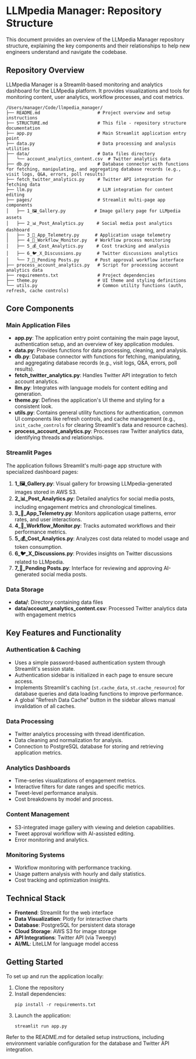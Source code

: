 # LLMpedia Manager: Repository Structure

This document provides an overview of the LLMpedia Manager repository structure, explaining the key components and their relationships to help new engineers understand and navigate the codebase.

## Repository Overview

LLMpedia Manager is a Streamlit-based monitoring and analytics dashboard for the LLMpedia platform. It provides visualizations and tools for monitoring content, user analytics, workflow processes, and cost metrics.

```
/Users/manager/Code/llmpedia_manager/
├── README.md                      # Project overview and setup instructions
├── STRUCTURE.md                   # This file - repository structure documentation
├── app.py                         # Main Streamlit application entry point
├── data.py                        # Data processing and analysis utilities
├── data/                          # Data files directory
│   └── account_analytics_content.csv  # Twitter analytics data
├── db.py                          # Database connector with functions for fetching, manipulating, and aggregating database records (e.g., visit logs, Q&A, errors, poll results)
├── fetch_twitter_analytics.py     # Twitter API integration for fetching data
├── llm.py                         # LLM integration for content editing
├── pages/                         # Streamlit multi-page app components
│   ├── 1_🖼️_Gallery.py           # Image gallery page for LLMpedia assets
│   ├── 2_📊_Post_Analytics.py     # Social media post analytics dashboard
│   ├── 3_📡_App_Telemetry.py      # Application usage telemetry
│   ├── 4_🔄_Workflow_Monitor.py   # Workflow process monitoring
│   ├── 5_💰_Cost_Analytics.py     # Cost tracking and analysis
│   ├── 6_🐦_X_Discussions.py      # Twitter discussions analytics
│   └── 7_📨_Pending Posts.py      # Post approval workflow interface
├── process_account_analytics.py   # Script for processing account analytics data
├── requirements.txt               # Project dependencies
├── theme.py                       # UI theme and styling definitions
└── utils.py                       # Common utility functions (auth, refresh, cache controls)
```

## Core Components

### Main Application Files

- **app.py**: The application entry point containing the main page layout, authentication setup, and an overview of key application modules.
- **data.py**: Provides functions for data processing, cleaning, and analysis.
- **db.py**: Database connector with functions for fetching, manipulating, and aggregating database records (e.g., visit logs, Q&A, errors, poll results).
- **fetch_twitter_analytics.py**: Handles Twitter API integration to fetch account analytics.
- **llm.py**: Integrates with language models for content editing and generation.
- **theme.py**: Defines the application's UI theme and styling for a consistent look.
- **utils.py**: Contains general utility functions for authentication, common UI components like refresh controls, and cache management (e.g., `init_cache_controls` for clearing Streamlit's data and resource caches).
- **process_account_analytics.py**: Processes raw Twitter analytics data, identifying threads and relationships.

### Streamlit Pages

The application follows Streamlit's multi-page app structure with specialized dashboard pages:

1. **1_🖼️_Gallery.py**: Visual gallery for browsing LLMpedia-generated images stored in AWS S3.
2. **2_📊_Post_Analytics.py**: Detailed analytics for social media posts, including engagement metrics and chronological timelines.
3. **3_📡_App_Telemetry.py**: Monitors application usage patterns, error rates, and user interactions.
4. **4_🔄_Workflow_Monitor.py**: Tracks automated workflows and their performance metrics.
5. **5_💰_Cost_Analytics.py**: Analyzes cost data related to model usage and token consumption.
6. **6_🐦_X_Discussions.py**: Provides insights on Twitter discussions related to LLMpedia.
7. **7_📨_Pending Posts.py**: Interface for reviewing and approving AI-generated social media posts.

### Data Storage

- **data/**: Directory containing data files
- **data/account_analytics_content.csv**: Processed Twitter analytics data with engagement metrics

## Key Features and Functionality

### Authentication & Caching

- Uses a simple password-based authentication system through Streamlit's session state.
- Authentication sidebar is initialized in each page to ensure secure access.
- Implements Streamlit's caching (`st.cache_data`, `st.cache_resource`) for database queries and data loading functions to improve performance.
- A global "Refresh Data Cache" button in the sidebar allows manual invalidation of all caches.

### Data Processing

- Twitter analytics processing with thread identification.
- Data cleaning and normalization for analysis.
- Connection to PostgreSQL database for storing and retrieving application metrics.

### Analytics Dashboards

- Time-series visualizations of engagement metrics.
- Interactive filters for date ranges and specific metrics.
- Tweet-level performance analysis.
- Cost breakdowns by model and process.

### Content Management

- S3-integrated image gallery with viewing and deletion capabilities.
- Tweet approval workflow with AI-assisted editing.
- Error monitoring and analytics.

### Monitoring Systems

- Workflow monitoring with performance tracking.
- Usage pattern analysis with hourly and daily statistics.
- Cost tracking and optimization insights.

## Technical Stack

- **Frontend**: Streamlit for the web interface
- **Data Visualization**: Plotly for interactive charts
- **Database**: PostgreSQL for persistent data storage
- **Cloud Storage**: AWS S3 for image storage
- **API Integrations**: Twitter API (via Tweepy)
- **AI/ML**: LiteLLM for language model access

## Getting Started

To set up and run the application locally:

1. Clone the repository
2. Install dependencies:
   ```
   pip install -r requirements.txt
   ```
3. Launch the application:
   ```
   streamlit run app.py
   ```

Refer to the README.md for detailed setup instructions, including environment variable configuration for the database and Twitter API integration.